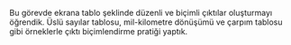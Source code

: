 Bu görevde ekrana tablo şeklinde düzenli ve biçimli çıktılar oluşturmayı öğrendik. Üslü sayılar tablosu,
mil-kilometre dönüşümü ve çarpım tablosu gibi örneklerle çıktı biçimlendirme pratiği yaptık.
